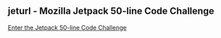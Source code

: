## jeturl - Mozilla Jetpack 50-line Code Challenge

[Enter the Jetpack 50-line Code Challenge](http://blog.mozilla.org/labs/2009/11/jetpack-50-line-code-challenge/)

